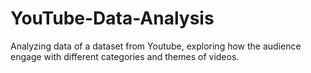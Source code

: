 # YouTube-Data-Analysis
Analyzing data of a dataset from Youtube, exploring how the audience engage with different categories and themes of videos.
